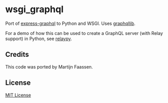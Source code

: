 # wsgi_graphql

Port of [express-graphql](https://github.com/graphql/express-graphql)
to Python and WSGI. Uses [graphqllib](https://github.com/dittos/graphqllib).

For a demo of how this can be used to create a GraphQL server (with Relay
support) in Python, see [relaypy](https://github.com/faassen/relaypy).

## Credits

This code was ported by Martijn Faassen.

## License

[MIT License](https://github.com/faassen/wsgi_graphql/blob/master/LICENSE)